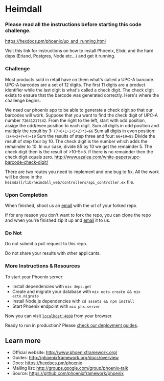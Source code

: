 # Heimdall

### Please read all the instructions before starting this code challenge.

https://hexdocs.pm/phoenix/up_and_running.html

Visit this link for instructions on how to install Phoenix, Elixir, and the hard deps (Erland, Postgres, Node etc...) and get it running.

### Challenge

Most products sold in retail have on them what's called a UPC-A barcode. 
UPC-A barcodes are a set of 12 digits. The first 11 digits are a product identifier while the last digit is what's called a check digit. The check digit exists to ensure that the barcode was generated correctly. 
Here's where the challenge begins.

We need our phoenix app to be able to generate a check digit so that our barcodes will work.
Suppose that you want to find the check digit of UPC-A number `72641217542`.
From the right to the left, start with odd position, assign the odd/even position to each digit.
Sum all digits in odd position and multiply the result by 3: `(7+6+1+1+5+2)*3=66`
Sum all digits in even position: `(2+4+2+7+4)=19`
Sum the results of step three and four: `66+19=85`
Divide the result of step four by 10. The check digit is the number which adds the remainder to 10.
In our case, divide 85 by 10 we get the remainder 5.
The check digit then is the result of >10-5=5.
If there is no remainder then the check digit equals zero.
http://www.azalea.com/white-papers/upc-barcode-check-digit/

There are two routes you need to implement and one bug to fix. All the work will be done in the `heimdall/lib/heimdall_web/controllers/api_controller.ex` file.

### Upon Completion

When finished, shoot us an [email](mailto:jobs@goskip.com) with the url of your forked repo.

If for any reason you don't want to fork the repo, you can clone the repo and when you're finished zip it up and [email](mailto:jobs@goskip.com) it to us.

### Do Not

Do not submit a pull request to this repo.

Do not share your results with other applicants.

### More Instructions & Resources

To start your Phoenix server:

  * Install dependencies with `mix deps.get`
  * Create and migrate your database with `mix ecto.create && mix ecto.migrate`
  * Install Node.js dependencies with `cd assets && npm install`
  * Start Phoenix endpoint with `mix phx.server`

Now you can visit [`localhost:4000`](http://localhost:4000) from your browser.

Ready to run in production? Please [check our deployment guides](http://www.phoenixframework.org/docs/deployment).

## Learn more

  * Official website: http://www.phoenixframework.org/
  * Guides: http://phoenixframework.org/docs/overview
  * Docs: https://hexdocs.pm/phoenix
  * Mailing list: http://groups.google.com/group/phoenix-talk
  * Source: https://github.com/phoenixframework/phoenix
